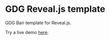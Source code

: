 # GDG Reveal.js template
GDG Bari template for Reveal.js.

Try a live demo [here](https://gdgbari.github.io/reveal-gdg-template/).
